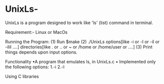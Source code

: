 # UnixLs-
UnixLs is a program designed to work like 'ls' (list) command in terminal. 

Requirement:-
  Linux or MacOs

Running the Program:
(1) Run $make
(2) ./UnixLs options[like -i or -l or -il or -ilil ....] directories[like . or .. or ~ or /home or /home/user or ....]
(3) Print things depends upon input options.
 
 Functionality
 •A program that emulates ls, in UnixLs.c
 • Implemented only the following options: 
    1.-i
    2.-l
  
  Using C libraries 
